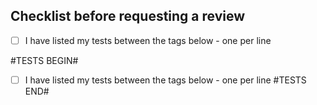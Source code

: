 ## Checklist before requesting a review
- [ ] I have listed my tests between the tags below - one per line

#TESTS BEGIN#
- [ ] I have listed my tests between the tags below - one per line
#TESTS END#
